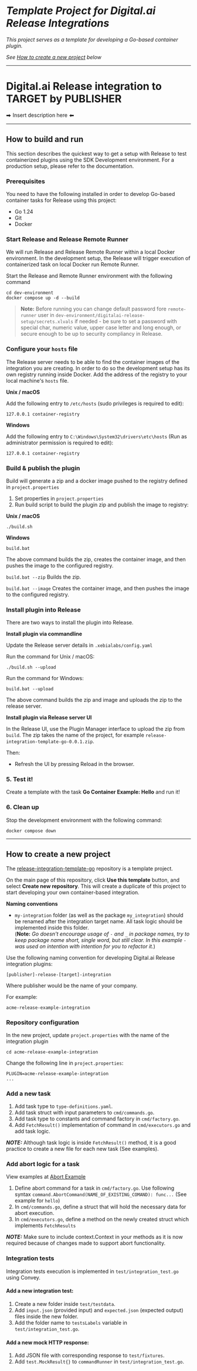 # _Template Project for Digital.ai Release Integrations_

_This project serves as a template for developing a Go-based container plugin._

_See [How to create a new project](#how-to-create-a-new-project) below_

---

# Digital.ai Release integration to TARGET by PUBLISHER

⮕ Insert description here ⬅

---
## How to build and run

This section describes the quickest way to get a setup with Release to test containerized plugins using the SDK Development environment. For a production setup, please refer to the documentation. <!-- XXX insert link to documentation -->

### Prerequisites

You need to have the following installed in order to develop Go-based container tasks for Release using this project:

* Go 1.24
* Git
* Docker

### Start Release and Release Remote Runner

We will run Release and Release Remote Runner within a local Docker environment. In the development setup, the Release will trigger execution of containerized task on local Docker run Remote Runner.

Start the Release and Remote Runner environment with the following command

```commandline
cd dev-environment
docker compose up -d --build
```

>**Note:** Before running you can change default password fore `remote-runner` user in `dev-environment/digitalai-release-setup/secrets.xlvals` if needed - be sure to set a password with special char, numeric value, upper case letter and long enough, or secure enough to be up to security compliancy in Release.

### Configure your `hosts` file

The Release server needs to be able to find the container images of the integration you are creating. In order to do so the development setup has its own registry running inside Docker. Add the address of the registry to your local machine's `hosts` file.

**Unix / macOS**

Add the following entry to `/etc/hosts` (sudo privileges is required to edit):

    127.0.0.1 container-registry

**Windows**

Add the following entry to `C:\Windows\System32\drivers\etc\hosts` (Run as administrator permission is required to edit):

    127.0.0.1 container-registry


### Build & publish the plugin

Build will generate a zip and a docker image pushed to the registry defined in `project.properties`

1. Set properties in `project.properties`
2. Run build script to build the plugin zip and publish the image to registry:

**Unix / macOS**

```commandline
./build.sh 
```

**Windows**

```commandline
build.bat 
```
The above command builds the zip, creates the container image, and then pushes the image to the configured registry.

`build.bat --zip` Builds the zip.

`build.bat --image` Creates the container image, and then pushes the image to the configured registry.

### Install plugin into Release

There are two ways to install the plugin into Release.

**Install plugin via commandline**

Update the Release server details in `.xebialabs/config.yaml`

Run the command for Unix / macOS:
```commandline
./build.sh --upload 
```

Run the command for Windows:
```commandline
build.bat --upload 
```
The above command builds the zip and image and uploads the zip to the release server.

**Install plugin via Release server UI**

In the Release UI, use the Plugin Manager interface to upload the zip from `build`.
The zip takes the name of the project, for example `release-integration-template-go-0.0.1.zip`.

Then:
* Refresh the UI by pressing Reload in the browser.

### 5. Test it!

Create a template with the task **Go Container Example: Hello** and run it!

### 6. Clean up

Stop the development environment with the following command:

    docker compose down

---

## How to create a new project

The  [release-integration-template-go](https://github.com/digital-ai/release-integration-template-go) repository is a template project.

On the main page of this repository, click **Use this template** button, and select **Create new repository**. This will create a duplicate of this project to start developing your own container-based integration.

**Naming conventions**

- `my-integration` folder (as well as the package `my_integration`) should be renamed after the integration target name. 
All task logic should be implemented inside this folder.\
(**Note:** *Go doesn't encourage usage of `-` and `_` in package names, try to keep package name short, single word, but still clear. In this example `-` was used on intention with intention for you to refactor it.*)


Use the following naming convention for developing Digital.ai Release integration plugins:

    [publisher]-release-[target]-integration

Where publisher would be the name of your company.

For example:

    acme-release-example-integration

### Repository configuration

In the new project, update `project.properties` with the name of the integration plugin

```commandline
cd acme-release-example-integration
```

Change the following line in `project.properties`:

```
PLUGIN=acme-release-example-integration
...
```
### Add a new task

1. Add task type to `type-definitions.yaml`.
2. Add task struct with input parameters to `cmd/commands.go`.
3. Add task type to constants and command factory in `cmd/factory.go`.
4. Add `FetchResult()` implementation of command in `cmd/executors.go` and add task logic.

**_NOTE:_** Although task logic is inside `FetchResult()` method, it is a good practice to create a new file for each new task (See examples).

### Add abort logic for a task

View examples at [Abort Example](my-integration/cmd/example)

1. Define abort command for a task in `cmd/factory.go`. Use following syntax `command.AbortCommand(NAME_OF_EXISTING_COMAND): func...` (See example for `hello`)
2. In `cmd/commands.go`, define a struct that will hold the necessary data for abort execution.
3. In `cmd/executors.go`, define a method on the newly created struct which implements `FetchResults`

**_NOTE:_** Make sure to include context.Context in your methods as it is now required because of changes made to support abort functionality.




### Integration tests

Integration tests execution is implemented in `test/integration_test.go` using Convey. 

#### Add a new integration test:
1. Create a new folder inside `test/testdata`.
2. Add `input.json` (provided input) and `expected.json` (expected output) files inside the new folder.
3. Add the folder name to `testsLabels` variable in `test/integration_test.go`.

#### Add a new mock HTTP response:
1. Add JSON file with corresponding response to `test/fixtures`.
2. Add `test.MockResult{}` to `commandRunner` in `test/integration_test.go`.
